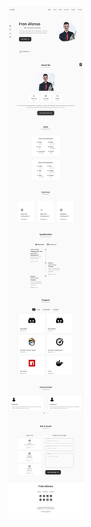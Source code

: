 <div align="center">
    <a href="https://fjrodafo.vercel.app/">
        <picture>
            <source media="(prefers-color-scheme: dark)" srcset="https://raw.githubusercontent.com/FJrodafo/Portfolio/main/Assets/Preview/Dark.png">
            <img alt="Preview" src="https://raw.githubusercontent.com/FJrodafo/Portfolio/main/Assets/Preview/Light.png">
        </picture>
    </a>
</div>